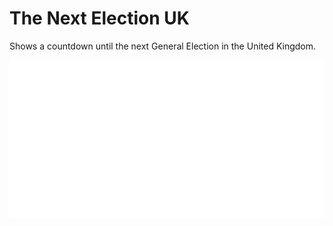 # The Next Election UK

Shows a countdown until the next General Election in the United Kingdom.

![](/public/background.svg)
